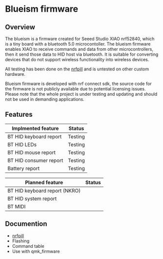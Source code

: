 # Blueism firmware
## Overview
The blueism is a firmware created for Seeed Studio XIAO nrf52840, which is a tiny board with a bluetooth 5.0 microcontoller. The blueism firmware enables XIAO to receive commands and data from other microcontrollers, then it send those data to HID host via bluetooth. It is suitable for converting devices that do not support wireless functionality into wireless devices.

All testing has been done on the [nrfpill](https://github.com/object-blueism/nrfpill) and is untested on other custom hardware.

Blueism firmware is developed with nrf connect sdk, the source code for the firmware is not publicly available due to potential licensing issues. Please note that the whole project is under testing and updating and should not be used in demanding applications.

## Features

| Implmented feature     | Status  |
|------------------------|---------|
| BT HID keyboard report | Testing |
| BT HID LEDs            | Testing |
| BT HID mouse report    | Testing |
| BT HID consumer report | Testing |
| Battery report         | Testing |


| Planned feature               | Status  |
|-------------------------------|---------|
| BT HID keyboard report (NKRO) |         |
| BT HID system report          |         |
| BT MIDI                       |         |

## Documention
* [nrfpill](https://github.com/object-blueism/nrfpill)
* Flashing
* Command table
* Use with qmk_firmware